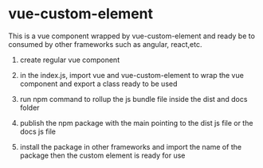 # vue-custom-element

This is a vue component wrapped by vue-custom-element and ready be to consumed by other frameworks such as angular, react,etc.



1. create regular vue component

2. in the index.js, import vue and vue-custom-element to wrap the vue component and export a class ready to be used

3. run npm command to rollup the js bundle file inside the dist and docs folder

4. publish the npm package with the main pointing to the dist js file or the docs js file

5. install the package in other frameworks and import the name of the package then the custom element is ready for use 